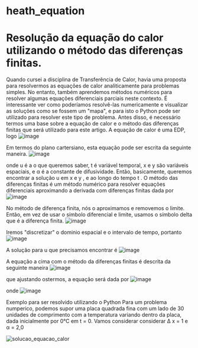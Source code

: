 # heath_equation
# Resolução da equação do calor utilizando o método das diferenças finitas.

Quando cursei a disciplina de Transferência de Calor, havia uma proposta para resolvermos as equações de calor analiticamente para problemas simples. No entanto, também aprendemos métodos numéricos para resolver algumas equações diferenciais parciais neste contexto. É interessante ver como poderíamos resolvê-las numericamente e visualizar as soluções como se fossem um "mapa", e para isto o Python pode ser utilizado para resolver este tipo de problema.
Antes disso, é necessário termos uma base sobre a equação de calor e o método das diferenças finitas que será utilizado para este artigo. A equação de calor é uma EDP, logo
![image](https://github.com/maiarasalmaso/heath_equation/assets/91421583/46f03fb1-44f2-44ea-861d-b161cf435683)

Em termos do plano cartersiano, esta equação pode ser escrita da seguinte maneira.
![image](https://github.com/maiarasalmaso/heath_equation/assets/91421583/640df791-8f06-4cd7-9b2c-7d90f73db143)

onde u é a o que queremos saber, t é variável temporal, x e y são variáveis espaciais, e α é a constante de difusividade. Então, basicamente, queremos encontrar a solução u em x e y , e ao longo do tempo t .
O método das diferenças finitas é um método numérico para resolver equações diferenciais aproximando a derivada com diferenças finitas dada por
![image](https://github.com/maiarasalmaso/heath_equation/assets/91421583/f45e7ff3-9166-4132-bbbb-a1e41716c181)

No método de diferença finita, nós o aproximamos e removemos o limite. Então, em vez de usar o símbolo diferencial e limite, usamos o símbolo delta que é a diferença finita.
![image](https://github.com/maiarasalmaso/heath_equation/assets/91421583/86bb1f11-36bc-49c3-89cd-c51c15647a61)

Iremos "discretizar" o dominio espacial e o intervalo de tempo, portanto
![image](https://github.com/maiarasalmaso/heath_equation/assets/91421583/8d4d80f5-a9e6-4e26-8048-6f5c1ea9aa9d)

A solução para u que precisamos encontrar é 
![image](https://github.com/maiarasalmaso/heath_equation/assets/91421583/7e3caf9a-2657-496b-bbc2-31a0b849b002)

A equação a cima com o método da diferenças finitas é descrita da seguinte maneira
![image](https://github.com/maiarasalmaso/heath_equation/assets/91421583/5c25ad0c-0f23-405b-ac7f-e7ad5d5cb94b)

que ajustando ostermos, a equação será dada por 
![image](https://github.com/maiarasalmaso/heath_equation/assets/91421583/c9861a47-f451-47d9-b008-d9f995f69b83)

onde
![image](https://github.com/maiarasalmaso/heath_equation/assets/91421583/86481cce-1bc8-484a-a0a2-b758804b7648)

 Exemplo para ser resolvido utilizando o Python
Para um problema numperico, podemos supor uma placa quadrada fina com um lado de 30 unidades de comprimento com a temperatura variando dentro da placa, dada inicialmente por 0°C em t = 0. Vamos considerar considerar Δ x = 1 e α = 2,0

![solucao_equacao_calor](https://github.com/maiarasalmaso/heath_equation/assets/91421583/07dad76f-381d-4d9e-923c-6e6f7fb9e9f6)
